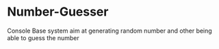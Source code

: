 # Number-Guesser
Console Base system aim at generating random number and other being able to guess the number
